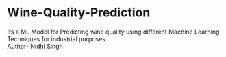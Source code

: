 # Wine-Quality-Prediction
Its a ML Model for Predicting wine quality using different Machine Learning Techniques for industrial purposes. 
<br>
Author- Nidhi Singh
